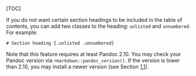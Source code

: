 [TOC]

If you do not want certain section headings to be included in the table of contents, you can add two classes to the heading: `unlisted` and `unnumbered`. For example:

    # Section heading {.unlisted .unnumbered}

Note that this feature requires at least Pandoc 2.10. You may check your Pandoc version via `rmarkdown::pandoc_version()`. If the version is lower than 2.10, you may install a newer version (see Section [1.1]($Use-A-Pandoc-Version-Not-Bundled-With-The-RStudio-IDE)).

